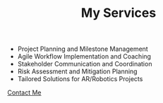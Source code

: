 <html lang="en">
<head>
  <meta charset="UTF-8">
  <meta name="viewport" content="width=device-width, initial-scale=1.0">
  <title>Services</title>
  <link rel="stylesheet" href="css/styles.css">
  <link rel="stylesheet" href="css/check_items.css">
</head>
<body>
  <header>
    <h1>My Services</h1>
  </header>
  <section>
    <ul>
      <li class="with-checkbox">Project Planning and Milestone Management</li>
      <li class="with-checkbox">Agile Workflow Implementation and Coaching</li>
      <li class="with-checkbox">Stakeholder Communication and Coordination</li>
      <li class="with-checkbox">Risk Assessment and Mitigation Planning</li>
      <li class="with-checkbox">Tailored Solutions for AR/Robotics Projects</li>
    </ul>
    <a href="contact.html" class="btn">Contact Me</a>
  </section>
</body>
</html>
